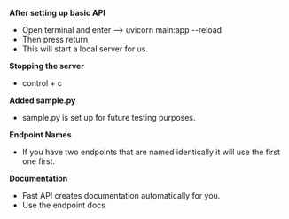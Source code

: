 **After setting up basic API**

- Open terminal and enter --> uvicorn main:app --reload
- Then press return
- This will start a local server for us.

**Stopping the server**

- control + c

**Added sample.py**

- sample.py is set up for future testing purposes.

**Endpoint Names**

- If you have two endpoints that are named identically it will use the first one first.

**Documentation**

- Fast API creates documentation automatically for you.
- Use the endpoint docs

